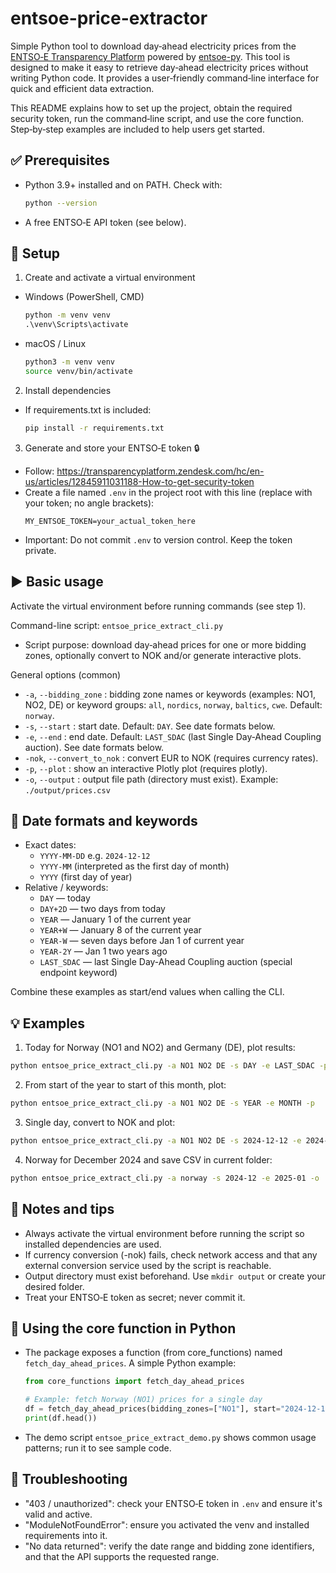 # entsoe-price-extractor
Simple Python tool to download day‑ahead electricity prices from the [ENTSO‑E Transparency Platform](https://newtransparency.entsoe.eu/) powered by [entsoe-py](https://github.com/EnergieID/entsoe-py/). This tool is designed to make it easy to retrieve day‑ahead electricity prices without writing Python code. It provides a user‑friendly command‑line interface for quick and efficient data extraction.

This README explains how to set up the project, obtain the required security token, run the command‑line script, and use the core function. Step‑by‑step examples are included to help users get started.

## ✅ Prerequisites
- Python 3.9+ installed and on PATH. Check with:
   ```sh
   python --version
   ```
- A free ENTSO‑E API token (see below).

## 🚀 Setup
1) Create and activate a virtual environment

- Windows (PowerShell, CMD)
   ```cmd
   python -m venv venv
   .\venv\Scripts\activate
   ```
- macOS / Linux
   ```bash
   python3 -m venv venv
   source venv/bin/activate
   ```

2) Install dependencies
- If requirements.txt is included:
   ```bash
   pip install -r requirements.txt
   ```

3) Generate and store your ENTSO‑E token 🔒
- Follow: https://transparencyplatform.zendesk.com/hc/en-us/articles/12845911031188-How-to-get-security-token
- Create a file named `.env` in the project root with this line (replace with your token; no angle brackets):
   ```
   MY_ENTSOE_TOKEN=your_actual_token_here
   ```
- Important: Do not commit `.env` to version control. Keep the token private.

## ▶️ Basic usage
Activate the virtual environment before running commands (see step 1).

Command-line script: `entsoe_price_extract_cli.py`  
- Script purpose: download day‑ahead prices for one or more bidding zones, optionally convert to NOK and/or generate interactive plots.

General options (common)
- `-a`, `--bidding_zone` : bidding zone names or keywords (examples: NO1, NO2, DE) or keyword groups: `all`, `nordics`, `norway`, `baltics`, `cwe`. Default: `norway`.
- `-s`, `--start` : start date. Default: `DAY`. See date formats below.
- `-e`, `--end` : end date. Default: `LAST_SDAC` (last Single Day‑Ahead Coupling auction). See date formats below.
- `-nok`, `--convert_to_nok` : convert EUR to NOK (requires currency rates).
- `-p`, `--plot` : show an interactive Plotly plot (requires plotly).
- `-o`, `--output` : output file path (directory must exist). Example: `./output/prices.csv`

## 📅 Date formats and keywords
- Exact dates:
   - `YYYY-MM-DD` e.g. `2024-12-12`
   - `YYYY-MM` (interpreted as the first day of month)
   - `YYYY` (first day of year)
- Relative / keywords:
   - `DAY` — today
   - `DAY+2D` — two days from today
   - `YEAR` — January 1 of the current year
   - `YEAR+W` — January 8 of the current year
   - `YEAR-W` — seven days before Jan 1 of current year
   - `YEAR-2Y` — Jan 1 two years ago
   - `LAST_SDAC` — last Single Day-Ahead Coupling auction (special endpoint keyword)

Combine these examples as start/end values when calling the CLI.

## 💡 Examples
1) Today for Norway (NO1 and NO2) and Germany (DE), plot results:
```bash
python entsoe_price_extract_cli.py -a NO1 NO2 DE -s DAY -e LAST_SDAC -p
```

2) From start of the year to start of this month, plot:
```bash
python entsoe_price_extract_cli.py -a NO1 NO2 DE -s YEAR -e MONTH -p
```

3) Single day, convert to NOK and plot:
```bash
python entsoe_price_extract_cli.py -a NO1 NO2 DE -s 2024-12-12 -e 2024-12-13 -p -nok
```

4) Norway for December 2024 and save CSV in current folder:
```bash
python entsoe_price_extract_cli.py -a norway -s 2024-12 -e 2025-01 -o ./norway_Dec_2024_DA_prices_EURMWh.csv
```

## 📝 Notes and tips
- Always activate the virtual environment before running the script so installed dependencies are used.
- If currency conversion (-nok) fails, check network access and that any external conversion service used by the script is reachable.
- Output directory must exist beforehand. Use `mkdir output` or create your desired folder.
- Treat your ENTSO‑E token as secret; never commit it.

## 🧰 Using the core function in Python
- The package exposes a function (from core_functions) named `fetch_day_ahead_prices`. A simple Python example:
   ```python
   from core_functions import fetch_day_ahead_prices

   # Example: fetch Norway (NO1) prices for a single day
   df = fetch_day_ahead_prices(bidding_zones=["NO1"], start="2024-12-12", end="2024-12-13", convert_to_nok=False)
   print(df.head())
   ```
- The demo script `entsoe_price_extract_demo.py` shows common usage patterns; run it to see sample code.

## 🐞 Troubleshooting
- "403 / unauthorized": check your ENTSO‑E token in `.env` and ensure it's valid and active.
- "ModuleNotFoundError": ensure you activated the venv and installed requirements into it.
- "No data returned": verify the date range and bidding zone identifiers, and that the API supports the requested range.